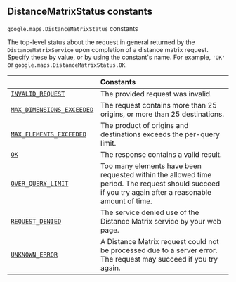 
<devsite-heading><h2 id="DistanceMatrixStatus" is-upgraded="">DistanceMatrixStatus constants</h2></devsite-heading>
<p>
<code translate="no" dir="ltr"><span itemprop="path">google.maps</span>.<span itemprop="name">DistanceMatrixStatus</span></code>
constants
</p>
<p>The top-level status about the request in general returned by the <code translate="no" dir="ltr">DistanceMatrixService</code> upon completion of a distance matrix request. Specify these by value, or by using the constant's name. For example, <code translate="no" dir="ltr">'OK'</code> or <code translate="no" dir="ltr">google.maps.DistanceMatrixStatus.OK</code>.</p>
<div class="devsite-table-wrapper"><table class="constants responsive" summary="DistanceMatrixStatus constants">
<thead>
<tr><th colspan="2">Constants</th>
</tr></thead>
<tbody>
<tr id="DistanceMatrixStatus.INVALID_REQUEST">
<td itemprop="property"><code translate="no" dir="ltr"><a class="secret-link" href="#DistanceMatrixStatus.INVALID_REQUEST"><span>INVALID_REQUEST</span></a></code></td>
<td>The provided request was invalid.</td>
</tr>
<tr id="DistanceMatrixStatus.MAX_DIMENSIONS_EXCEEDED">
<td itemprop="property"><code translate="no" dir="ltr"><a class="secret-link" href="#DistanceMatrixStatus.MAX_DIMENSIONS_EXCEEDED"><span>MAX_DIMENSIONS_EXCEEDED</span></a></code></td>
<td>The request contains more than 25 origins, or more than 25 destinations.</td>
</tr>
<tr id="DistanceMatrixStatus.MAX_ELEMENTS_EXCEEDED">
<td itemprop="property"><code translate="no" dir="ltr"><a class="secret-link" href="#DistanceMatrixStatus.MAX_ELEMENTS_EXCEEDED"><span>MAX_ELEMENTS_EXCEEDED</span></a></code></td>
<td>The product of origins and destinations exceeds the per-query limit.</td>
</tr>
<tr id="DistanceMatrixStatus.OK">
<td itemprop="property"><code translate="no" dir="ltr"><a class="secret-link" href="#DistanceMatrixStatus.OK"><span>OK</span></a></code></td>
<td>The response contains a valid result.</td>
</tr>
<tr id="DistanceMatrixStatus.OVER_QUERY_LIMIT">
<td itemprop="property"><code translate="no" dir="ltr"><a class="secret-link" href="#DistanceMatrixStatus.OVER_QUERY_LIMIT"><span>OVER_QUERY_LIMIT</span></a></code></td>
<td>Too many elements have been requested within the allowed time period. The request should succeed if you try again after a reasonable amount of time.</td>
</tr>
<tr id="DistanceMatrixStatus.REQUEST_DENIED">
<td itemprop="property"><code translate="no" dir="ltr"><a class="secret-link" href="#DistanceMatrixStatus.REQUEST_DENIED"><span>REQUEST_DENIED</span></a></code></td>
<td>The service denied use of the Distance Matrix service by your web page.</td>
</tr>
<tr id="DistanceMatrixStatus.UNKNOWN_ERROR">
<td itemprop="property"><code translate="no" dir="ltr"><a class="secret-link" href="#DistanceMatrixStatus.UNKNOWN_ERROR"><span>UNKNOWN_ERROR</span></a></code></td>
<td>A Distance Matrix request could not be processed due to a server error. The request may succeed if you try again.</td>
</tr>
</tbody>
</table></div>
<script src="replace_links.js"></script>
